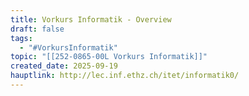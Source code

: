```yaml
---
title: Vorkurs Informatik - Overview
draft: false
tags:
  - "#VorkursInformatik"
topic: "[[252-0865-00L Vorkurs Informatik]]"
created_date: 2025-09-19
hauptlink: http://lec.inf.ethz.ch/itet/informatik0/
---
```

